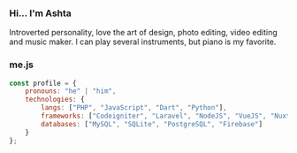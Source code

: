 ### Hi... I'm Ashta
Introverted personality, love the art of design, photo editing, video editing and music maker. I can play several instruments, but piano is my favorite.

### me.js

```javascript
const profile = {
    pronouns: "he" | "him",
    technologies: {
        langs: ["PHP", "JavaScript", "Dart", "Python"],
        frameworks: ["Codeigniter", "Laravel", "NodeJS", "VueJS", "NuxtJS", "Flutter", "Django", "Flask"],
        databases: ["MySQL", "SQLite", "PostgreSQL", "Firebase"]
    }
};
```
